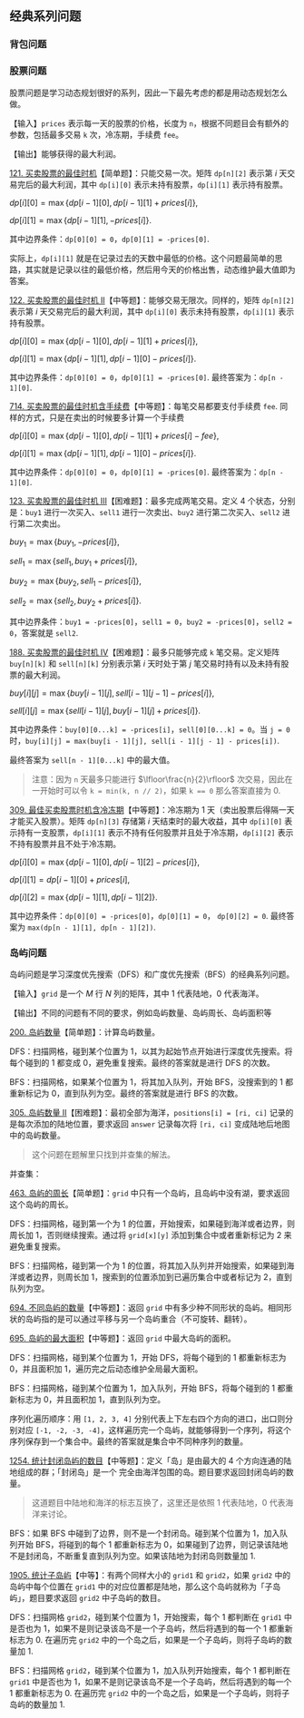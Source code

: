 ## 经典系列问题

### 背包问题

### 股票问题

股票问题是学习动态规划很好的系列，因此一下最先考虑的都是用动态规划怎么做。

【输入】`prices` 表示每一天的股票的价格，长度为 `n`，根据不同题目会有额外的参数，包括最多交易 `k` 次，冷冻期，手续费 `fee`。

【输出】能够获得的最大利润。

[121. 买卖股票的最佳时机](https://leetcode-cn.com/problems/best-time-to-buy-and-sell-stock/)【简单题】：只能交易一次。矩阵 `dp[n][2]` 表示第 $i$ 天交易完后的最大利润，其中 `dp[i][0]` 表示未持有股票，`dp[i][1]` 表示持有股票。

$dp[i][0]=\max\{dp[i-1][0], dp[i-1][1]+prices[i]\},$

$dp[i][1]=\max\{dp[i-1][1], -prices[i]\}.$

其中边界条件：`dp[0][0] = 0`，`dp[0][1] = -prices[0]`. 

实际上，`dp[i][1]` 就是在记录过去的天数中最低的价格。这个问题最简单的思路，其实就是记录以往的最低价格，然后用今天的价格出售，动态维护最大值即为答案。

[122. 买卖股票的最佳时机 II](https://leetcode-cn.com/problems/best-time-to-buy-and-sell-stock-ii/)【中等题】：能够交易无限次。同样的，矩阵 `dp[n][2]` 表示第 $i$ 天交易完后的最大利润，其中 `dp[i][0]` 表示未持有股票，`dp[i][1]` 表示持有股票。

$dp[i][0]=\max\{dp[i-1][0], dp[i-1][1]+prices[i]\},$

$dp[i][1]=\max\{dp[i-1][1], dp[i-1][0]-prices[i]\}.$

其中边界条件：`dp[0][0] = 0`，`dp[0][1] = -prices[0]`. 最终答案为：`dp[n - 1][0]`. 

[714. 买卖股票的最佳时机含手续费](https://leetcode-cn.com/problems/best-time-to-buy-and-sell-stock-with-transaction-fee/)【中等题】：每笔交易都要支付手续费 `fee`. 同样的方式，只是在卖出的时候要多计算一个手续费

$dp[i][0] = \max\{dp[i - 1][0], dp[i - 1][1] + prices[i] - fee\},$

$dp[i][1] = \max\{dp[i-1][1],dp[i-1][0]-prices[i]\}.$

其中边界条件：`dp[0][0] = 0`，`dp[0][1] = -prices[0]`. 最终答案为：`dp[n - 1][0]`. 

[123. 买卖股票的最佳时机 III](https://leetcode-cn.com/problems/best-time-to-buy-and-sell-stock-iii/)【困难题】：最多完成两笔交易。定义 4 个状态，分别是：`buy1` 进行一次买入、`sell1` 进行一次卖出、`buy2` 进行第二次买入、`sell2` 进行第二次卖出。

$buy_1 = \max\{buy_1, -prices[i]\},$

$sell_1=\max\{sell_1, buy_1+prices[i]\},$

$buy_2 = \max\{buy_2, sell_1-prices[i]\},$

$sell_2=\max\{sell_2,buy_2+prices[i]\}.$

其中边界条件：`buy1 = -prices[0]`，`sell1 = 0`，`buy2 = -prices[0]`，`sell2 = 0`，答案就是 `sell2`. 

[188. 买卖股票的最佳时机 IV](https://leetcode-cn.com/problems/best-time-to-buy-and-sell-stock-iv/)【困难题】：最多只能够完成 `k` 笔交易。定义矩阵 `buy[n][k]` 和 `sell[n][k]` 分别表示第 $i$ 天时处于第 $j$ 笔交易时持有以及未持有股票的最大利润。

$buy[i][j] = \max\{buy[i-1][j],sell[i-1][j-1]-prices[i]\},$

$sell[i][j]=\max\{sell[i-1][j],buy[i-1][j]+prices[i]\}.$

其中边界条件：`buy[0][0...k] = -prices[i]`，`sell[0][0...k] = 0`。当 `j = 0` 时，`buy[i][j] = max(buy[i - 1][j], sell[i - 1][j - 1] - prices[i])`. 

最终答案为 `sell[n - 1][0...k]` 中的最大值。

> 注意：因为 `n` 天最多只能进行 $\lfloor\frac{n}{2}\rfloor$ 次交易，因此在一开始时可以令 `k = min(k, n // 2)`，如果 `k == 0` 那么答案直接为 0. 

[309. 最佳买卖股票时机含冷冻期](https://leetcode-cn.com/problems/best-time-to-buy-and-sell-stock-with-cooldown/)【中等题】：冷冻期为 1 天（卖出股票后得隔一天才能买入股票）。矩阵 `dp[n][3]` 存储第 $i$ 天结束时的最大收益，其中 `dp[i][0]` 表示持有一支股票，`dp[i][1]` 表示不持有任何股票并且处于冷冻期，`dp[i][2]` 表示不持有股票并且不处于冷冻期。

$dp[i][0] = \max\{dp[i-1][0], dp[i-1][2] - prices[i]\},$

$dp[i][1] = dp[i-1][0] + prices[i],$

$dp[i][2]=\max\{dp[i-1][1],dp[i-1][2]\}.$

其中边界条件：`dp[0][0] = -prices[0]`，`dp[0][1] = 0`， `dp[0][2] = 0`. 最终答案为 `max(dp[n - 1][1], dp[n - 1][2])`. 

### 岛屿问题

岛屿问题是学习深度优先搜索（DFS）和广度优先搜索（BFS）的经典系列问题。

【输入】`grid` 是一个 $M$ 行 $N$ 列的矩阵，其中 1 代表陆地，0 代表海洋。

【输出】不同的问题有不同的要求，例如岛屿数量、岛屿周长、岛屿面积等

[200. 岛屿数量](https://leetcode.cn/problems/number-of-islands/)【简单题】：计算岛屿数量。

DFS：扫描网格，碰到某个位置为 1，以其为起始节点开始进行深度优先搜索。将每个碰到的 1 都变成 0，避免重复搜索。最终的答案就是进行 DFS 的次数。

BFS：扫描网格，如果某个位置为 1，将其加入队列，开始 BFS，没搜索到的 1 都重新标记为 0，直到队列为空。最终的答案就是进行 BFS 的次数。

[305. 岛屿数量 II](https://leetcode.cn/problems/number-of-islands-ii/)【困难题】：最初全部为海洋，`positions[i] = [ri, ci]` 记录的是每次添加的陆地位置，要求返回 `answer` 记录每次将 `[ri, ci]` 变成陆地后地图中的岛屿数量。

> 这个问题在题解里只找到并查集的解法。

并查集：

[463. 岛屿的周长](https://leetcode.cn/problems/island-perimeter/)【简单题】：`grid` 中只有一个岛屿，且岛屿中没有湖，要求返回这个岛屿的周长。

DFS：扫描网格，碰到第一个为 1 的位置，开始搜索，如果碰到海洋或者边界，则周长加 1，否则继续搜索。通过将 `grid[x][y]` 添加到集合中或者重新标记为 2 来避免重复搜索。

BFS：扫描网格，碰到第一个为 1 的位置，将其加入队列并开始搜索，如果碰到海洋或者边界，则周长加 1，搜索到的位置添加到已遍历集合中或者标记为 2，直到队列为空。

[694. 不同岛屿的数量](https://leetcode.cn/problems/number-of-distinct-islands/)【中等题】：返回 `grid` 中有多少种不同形状的岛屿。相同形状的岛屿指的是可以通过平移与另一个岛屿重合（不可旋转、翻转）。

[695. 岛屿的最大面积](https://leetcode.cn/problems/max-area-of-island/)【中等题】：返回 `grid` 中最大岛屿的面积。

DFS：扫描网格，碰到某个位置为 1，开始 DFS，将每个碰到的 1 都重新标志为 0，并且面积加 1，遍历完之后动态维护全局最大面积。

BFS：扫描网格，碰到某个位置为 1，加入队列，开始 BFS，将每个碰到的 1 都重新标志为 0，并且面积加 1，直到队列为空。

序列化遍历顺序：用 `[1, 2, 3, 4]` 分别代表上下左右四个方向的进口，出口则分别对应 `[-1, -2, -3, -4]`，这样遍历完一个岛屿，就能够得到一个序列，将这个序列保存到一个集合中。最终的答案就是集合中不同种序列的数量。

[1254. 统计封闭岛屿的数目](https://leetcode.cn/problems/number-of-closed-islands/)【中等题】：定义「岛」是由最大的 4 个方向连通的陆地组成的群；「封闭岛」是一个 完全由海洋包围的岛。题目要求返回封闭岛屿的数量。

> 这道题目中陆地和海洋的标志互换了，这里还是依照 1 代表陆地，0 代表海洋来讨论。

BFS：如果 BFS 中碰到了边界，则不是一个封闭岛。碰到某个位置为 1，加入队列开始 BFS，将碰到的每个 1 都重新标志为 0，如果碰到了边界，则记录该陆地不是封闭岛，不断重复直到队列为空。如果该陆地为封闭岛则数量加 1.

[1905. 统计子岛屿](https://leetcode.cn/problems/count-sub-islands/)【中等】：有两个同样大小的 `grid1` 和 `grid2`，如果 `grid2` 中的岛屿中每个位置在 `grid1` 中的对应位置都是陆地，那么这个岛屿就称为「子岛屿」，题目要求返回 `grid2` 中子岛屿的数目。

DFS：扫描网格 `grid2`，碰到某个位置为 1，开始搜索，每个 1 都判断在 `grid1` 中是否也为 1，如果不是则记录该岛不是一个子岛屿，然后将遇到的每一个 1 都重新标志为 0. 在遍历完 `grid2` 中的一个岛之后，如果是一个子岛屿，则将子岛屿的数量加 1. 

BFS：扫描网格 `grid2`，碰到某个位置为 1，加入队列开始搜索，每个 1 都判断在 `grid1` 中是否也为 1，如果不是则记录该岛不是一个子岛屿，然后将遇到的每一个 1 都重新标志为 0. 在遍历完 `grid2` 中的一个岛之后，如果是一个子岛屿，则将子岛屿的数量加 1. 



